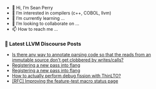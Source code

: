 - 👋 Hi, I’m Sean Perry
- 👀 I’m interested in compilers (c++, COBOL, llvm)
- 🌱 I’m currently learning ...
- 💞️ I’m looking to collaborate on ...
- 📫 How to reach me ...

<!---
s66perry/s66perry is a ✨ special ✨ repository because its `README.md` (this file) appears on your GitHub profile.
You can click the Preview link to take a look at your changes.
--->
### 📕 Latest LLVM Discourse Posts

<!-- DISCOURSE-LLVM:START -->
- [Is there any way to annotate parsing code so that the reads from an immutable source don&#39;t get clobbered by writes/calls?](https://discourse.llvm.org/t/is-there-any-way-to-annotate-parsing-code-so-that-the-reads-from-an-immutable-source-dont-get-clobbered-by-writes-calls/78394#post_4)
- [Registering a new pass into flang](https://discourse.llvm.org/t/registering-a-new-pass-into-flang/78355#post_8)
- [Registering a new pass into flang](https://discourse.llvm.org/t/registering-a-new-pass-into-flang/78355#post_7)
- [How to actually perform debug fission with ThinLTO?](https://discourse.llvm.org/t/how-to-actually-perform-debug-fission-with-thinlto/78336#post_5)
- [[RFC] Improving the feature-test macro status page](https://discourse.llvm.org/t/rfc-improving-the-feature-test-macro-status-page/78327#post_2)
<!-- DISCOURSE-LLVM:END -->

